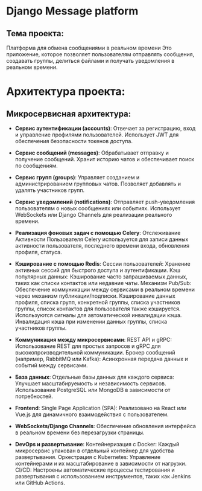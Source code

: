 # Django Message platform

## Тема проекта:
Платформа для обмена сообщениями в реальном времени 
Это приложение, которое позволяет пользователям отправлять сообщения, создавать группы, делиться файлами и получать уведомления в реальном времени.

# Архитектура проекта:

## Микросервисная архитектура:
- **Сервис аутентификации (accounts)**:
Отвечает за регистрацию, вход и управление профилями пользователей.
Использует JWT для обеспечения безопасности токенов доступа.

- **Сервис сообщений (messages)**:
Обрабатывает отправку и получение сообщений.
Хранит историю чатов и обеспечивает поиск по сообщениям.

- **Сервис групп (groups)**:
Управляет созданием и администрированием групповых чатов.
Позволяет добавлять и удалять участников групп.

- **Сервис уведомлений (notifications)**:
Отправляет push-уведомления пользователям о новых сообщениях или событиях.
Использует WebSockets или Django Channels для реализации реального времени.

- **Реализация фоновых задач с помощью Сelery**:
Отслеживание Активности Пользователя
Celery используется для записи данных активности пользователя, последнего времени входа, обновления профиля, статуса.

- **Кэширование с помощью Redis**:
Сессии пользователей:
Хранение активных сессий для быстрого доступа и аутентификации.
Кэш популярных данных:
Кэширование часто запрашиваемых данных, таких как списки контактов или недавние чаты.
Механизм Pub/Sub:
Обеспечение коммуникации между сервисами в реальном времени через механизм публикации/подписки.
Кэширование данных профиля, списка групп, конкретной группы, списка участников группы, cписок контактов для пользователя также кэшируется. Используются сигналы для автоматической инвалидации кэша. Инвалидация кэша при изменении данных группы, списка участников группы.


- **Коммуникация между микросервисами**:
REST API и gRPC:
Использование REST для простых запросов и gRPC для высокопроизводительной коммуникации.
Брокер сообщений (например, RabbitMQ или Kafka):
Асинхронная передача данных и событий между сервисами.


- **База данных**:
Отдельные базы данных для каждого сервиса:
Улучшает масштабируемость и независимость сервисов.
Использование PostgreSQL или MongoDB в зависимости от потребностей.

- **Frontend**:
Single Page Application (SPA):
Реализовано на React или Vue.js для динамичного взаимодействия с пользователем.

- **WebSockets/Django Channels**:
Обеспечение обновления интерфейса в реальном времени без перезагрузки страницы.

- **DevOps и развертывание**:
Контейнеризация с Docker:
Каждый микросервис упакован в отдельный контейнер для удобства развертывания.
Оркестрация с Kubernetes:
Управление контейнерами и их масштабирование в зависимости от нагрузки.
CI/CD:
Настроены автоматические процессы тестирования и развертывания с использованием инструментов, таких как Jenkins или GitHub Actions.
